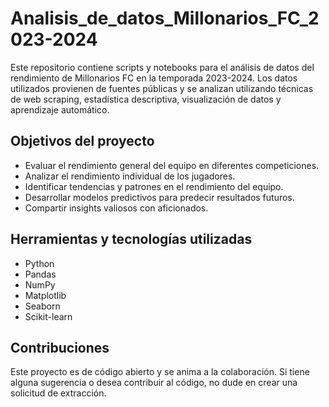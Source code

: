 # Analisis_de_datos_Millonarios_FC_2023-2024
Este repositorio contiene scripts y notebooks para el análisis de datos del rendimiento de Millonarios FC en la temporada 2023-2024. Los datos utilizados provienen de fuentes públicas y se analizan utilizando técnicas de web scraping, estadística descriptiva, visualización de datos y aprendizaje automático.

## Objetivos del proyecto
* Evaluar el rendimiento general del equipo en diferentes competiciones.
* Analizar el rendimiento individual de los jugadores.
* Identificar tendencias y patrones en el rendimiento del equipo.
* Desarrollar modelos predictivos para predecir resultados futuros.
* Compartir insights valiosos con aficionados.

## Herramientas y tecnologías utilizadas

* Python
* Pandas
* NumPy
* Matplotlib
* Seaborn
* Scikit-learn

## Contribuciones

Este proyecto es de código abierto y se anima a la colaboración. Si tiene alguna sugerencia o desea contribuir al código, no dude en crear una solicitud de extracción.
